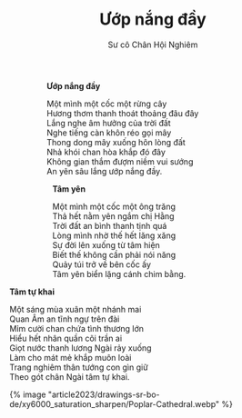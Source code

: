 ﻿---
title: Ướp nắng đầy
author: Sư cô Chân Hội Nghiêm
---

<div class="verse" style="padding-left: 13%"><p><b>Ướp nắng đầy</b></p>
<p>Một mình một cốc một rừng cây<br/>
Hương thơm thanh thoát thoảng đâu đây<br/>
Lắng nghe âm hưởng của trời đất<br/>
Nghe tiếng càn khôn réo gọi mây<br/>
Thong dong mây xuống hôn lòng đất<br/>
Nhả khói chan hòa khắp đó đây<br/>
Không gian thắm đượm niềm vui sướng<br/>
An yên sâu lắng ướp nắng đầy.</p></div>


<div class="verse" style="padding-left: 15%"><p><b>Tâm yên</b></p>
<p>Một mình một cốc một ông trăng<br/>
Thả hết nằm yên ngắm chị Hằng<br/>
Trời đất an bình thanh tịnh quá<br/>
Lòng mình nhờ thế hết lăng xăng<br/>
Sự đời lên xuống từ tâm hiện<br/>
Biết thế không cần phải nói năng<br/>
Quảy túi trở về bên cốc ấy<br/>
Tâm yên biển lặng cánh chim bằng.</p></div>

<div class="verse" id="poem-hoi-n-tam"><p><b>Tâm tự khai</b></p>
<p>Một sáng mùa xuân một nhánh mai<br/>
Quan Âm an tĩnh ngự trên đài<br/>
Mỉm cười chan chứa tình thương lớn<br/>
Hiểu hết nhân quần cõi trần ai<br/>
Giọt nước thanh lương Ngài rảy xuống<br/>
Làm cho mát mẻ khắp muôn loài<br/>
Trang nghiêm thân tướng con gìn giữ<br/>
Theo gót chân Ngài tâm tự khai.</p></div>

<div class="article-end"></div>

<!-- {% image "article2023/sr-hoi-nghiem/plum blossom_edit1.webp" %} -->
{% image "article2023/drawings-sr-bo-de/xy6000_saturation_sharpen/Poplar-Cathedral.webp" %}